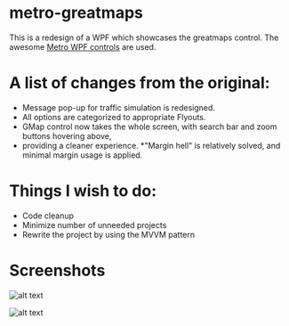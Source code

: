 # metro-greatmaps

This is a redesign of a WPF which showcases the greatmaps control.
The awesome [Metro WPF controls](http://mahapps.com/) are used.

# A list of changes from the original:
* Message pop-up for traffic simulation is redesigned.
* All options are categorized to appropriate Flyouts.
* GMap control now takes the whole screen, with search bar and zoom buttons hovering above,
* providing a cleaner experience.
*"Margin hell" is relatively solved, and minimal margin usage is applied.

# Things I wish to do:
* Code cleanup
* Minimize number of unneeded projects
* Rewrite the project by using the MVVM pattern

# Screenshots
![alt text](https://github.com/gabluc/metro-greatmaps/blob/master/screenshots/Main.PNG "Main")

![alt text](https://github.com/gabluc/metro-greatmaps/blob/master/screenshots/Settings.PNG "Settings")
